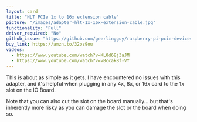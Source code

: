 ```yaml
---
layout: card
title: "HLT PCIe 1x to 16x extension cable"
picture: "/images/adapter-hlt-1x-16x-extension-cable.jpg"
functionality: "Full"
driver_required: "No"
github_issue: "https://github.com/geerlingguy/raspberry-pi-pcie-devices/issues/14"
buy_link: https://amzn.to/32oz9ou
videos:
  - https://www.youtube.com/watch?v=KL0d68j3aJM
  - https://www.youtube.com/watch?v=vBccak8f-VY
---
```

This is about as simple as it gets. I have encountered no issues with this adapter, and it's helpful when plugging in any 4x, 8x, or 16x card to the 1x slot on the IO Board.

Note that you can also cut the slot on the board manually... but that's inherently more risky as you can damage the slot or the board when doing so.
